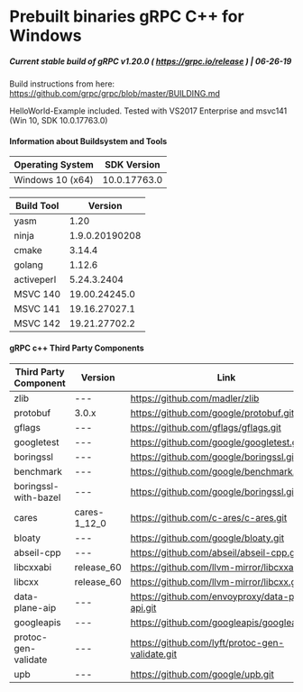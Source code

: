 # Prebuilt binaries gRPC C++ for Windows

##### Current stable build of gRPC v1.20.0 ( https://grpc.io/release ) | 06-26-19

Build instructions from here: https://github.com/grpc/grpc/blob/master/BUILDING.md

HelloWorld-Example included. Tested with VS2017 Enterprise and msvc141 (Win 10, SDK 10.0.17763.0)

#### Information about Buildsystem and Tools

| Operating System | SDK Version   |
|------------------|---------------|
| Windows 10 (x64) |  10.0.17763.0 |

| Build Tool       | Version        |
|------------------|----------------|
| yasm             | 1.20           |
| ninja            | 1.9.0.20190208 |
| cmake            | 3.14.4         |
| golang           | 1.12.6         |
| activeperl       | 5.24.3.2404    |
| MSVC 140         | 19.00.24245.0  |
| MSVC 141         | 19.16.27027.1  |
| MSVC 142         | 19.21.27702.2  |

#### gRPC c++ Third Party Components

| Third Party Component | Version      | Link                                     |
|-----------------------|--------------|------------------------------------------|
| zlib                  | ---          | https://github.com/madler/zlib           |
| protobuf              | 3.0.x        | https://github.com/google/protobuf.git   |
| gflags                | ---          | https://github.com/gflags/gflags.git     |
| googletest            | ---          | https://github.com/google/googletest.git |
| boringssl             | ---          | https://github.com/google/boringssl.git  |
| benchmark             | ---          | https://github.com/google/benchmark.git  |
| boringssl-with-bazel  | ---          | https://github.com/google/boringssl.git  |
| cares                 | cares-1_12_0 | https://github.com/c-ares/c-ares.git     |
| bloaty                | ---          | https://github.com/google/bloaty.git     |
| abseil-cpp            | ---          | https://github.com/abseil/abseil-cpp.git |
| libcxxabi             | release_60   | https://github.com/llvm-mirror/libcxxabi.git |
| libcxx                | release_60   | https://github.com/llvm-mirror/libcxx.git  |
| data-plane-aip        | ---          | https://github.com/envoyproxy/data-plane-api.git |
| googleapis            | ---          | https://github.com/googleapis/googleapis.git |
| protoc-gen-validate   | ---          | https://github.com/lyft/protoc-gen-validate.git |
| upb                   | ---          | https://github.com/google/upb.git        |




